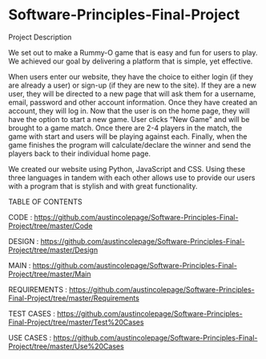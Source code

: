 # Software-Principles-Final-Project

Project Description

We set out to make a Rummy-O game that is easy and fun for users to play. We achieved our goal by delivering a platform that is simple, yet effective.

When users enter our website, they have the choice to either login (if they are already a user) or sign-up (if they are new to the site). If they are a new user, they will be directed to a new page that will ask them for a username, email, password and other account information. Once they have created an account, they will log in. Now that the user is on the home page, they will have the option to start a new game. User clicks “New Game” and will be brought to a game match. Once there are 2-4 players in the match, the game with start and users will be playing against each. Finally, when the game finishes the program will calculate/declare the winner and send the players back to their individual home page.

We created our website using Python, JavaScript and CSS. Using these three languages in tandem with each other allows use to provide our users with a program that is stylish and with great functionality. 

TABLE OF CONTENTS

CODE : https://github.com/austincolepage/Software-Principles-Final-Project/tree/master/Code

DESIGN : https://github.com/austincolepage/Software-Principles-Final-Project/tree/master/Design

MAIN : https://github.com/austincolepage/Software-Principles-Final-Project/tree/master/Main

REQUIREMENTS : https://github.com/austincolepage/Software-Principles-Final-Project/tree/master/Requirements

TEST CASES : https://github.com/austincolepage/Software-Principles-Final-Project/tree/master/Test%20Cases

USE CASES : https://github.com/austincolepage/Software-Principles-Final-Project/tree/master/Use%20Cases
